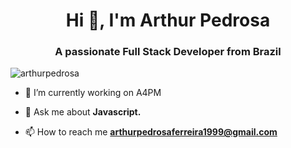 <h1 align="center">Hi 👋, I'm Arthur Pedrosa</h1>
<h3 align="center">A passionate Full Stack Developer from Brazil</h3>

<p align="left"> <img src="https://komarev.com/ghpvc/?username=arthurpedrosa" alt="arthurpedrosa" /> </p>

- 🔭 I’m currently working on A4PM 

- 💬 Ask me about **Javascript.**

- 📫 How to reach me **arthurpedrosaferreira1999@gmail.com**

